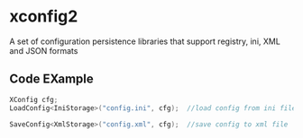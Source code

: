 # xconfig2

  A set of configuration persistence libraries that support registry, ini, XML and JSON formats



## Code EXample

```c++
XConfig cfg;
LoadConfig<IniStorage>("config.ini", cfg);  //load config from ini file

SaveConfig<XmlStorage>("config.xml", cfg);  //save config to xml file
```

